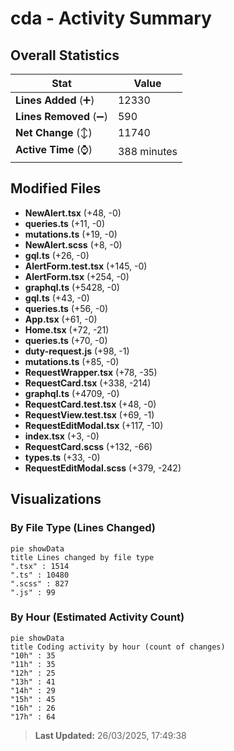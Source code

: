 # cda - Activity Summary 

## Overall Statistics

| Stat                   | Value                                                             |
| ---------------------- | ----------------------------------------------------------------- |
| **Lines Added** (➕)   | 12330                                          |
| **Lines Removed** (➖) | 590                                        |
| **Net Change** (↕)    | 11740                |
| **Active Time** (⌚)   | 388 minutes |


## Modified Files
- **NewAlert.tsx** (+48, -0)
- **queries.ts** (+11, -0)
- **mutations.ts** (+19, -0)
- **NewAlert.scss** (+8, -0)
- **gql.ts** (+26, -0)
- **AlertForm.test.tsx** (+145, -0)
- **AlertForm.tsx** (+254, -0)
- **graphql.ts** (+5428, -0)
- **gql.ts** (+43, -0)
- **queries.ts** (+56, -0)
- **App.tsx** (+61, -0)
- **Home.tsx** (+72, -21)
- **queries.ts** (+70, -0)
- **duty-request.js** (+98, -1)
- **mutations.ts** (+85, -0)
- **RequestWrapper.tsx** (+78, -35)
- **RequestCard.tsx** (+338, -214)
- **graphql.ts** (+4709, -0)
- **RequestCard.test.tsx** (+48, -0)
- **RequestView.test.tsx** (+69, -1)
- **RequestEditModal.tsx** (+117, -10)
- **index.tsx** (+3, -0)
- **RequestCard.scss** (+132, -66)
- **types.ts** (+33, -0)
- **RequestEditModal.scss** (+379, -242)

## Visualizations

### By File Type (Lines Changed)

```mermaid
pie showData
title Lines changed by file type
".tsx" : 1514
".ts" : 10480
".scss" : 827
".js" : 99
```

### By Hour (Estimated Activity Count)

```mermaid
pie showData
title Coding activity by hour (count of changes)
"10h" : 35
"11h" : 35
"12h" : 25
"13h" : 41
"14h" : 29
"15h" : 45
"16h" : 26
"17h" : 64
```


> **Last Updated:** 26/03/2025, 17:49:38